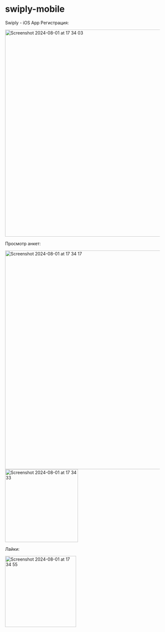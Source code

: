 # swiply-mobile
Swiply - iOS App
Регистрация:

<img width="673" alt="Screenshot 2024-08-01 at 17 34 03" src="https://github.com/user-attachments/assets/a8bac646-b3e9-4c09-88f5-59e17addee0f">

Просмотр анкет:

<img width="711" alt="Screenshot 2024-08-01 at 17 34 17" src="https://github.com/user-attachments/assets/94a0a41b-5501-4432-a286-8b8bb293e7f9">

<img width="237" alt="Screenshot 2024-08-01 at 17 34 33" src="https://github.com/user-attachments/assets/a73df80b-803f-42c5-b230-0bec93f44dc1">

Лайки:

<img width="231" alt="Screenshot 2024-08-01 at 17 34 55" src="https://github.com/user-attachments/assets/9d582c91-be69-4b9c-b7e9-84f64d094559">
